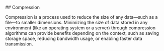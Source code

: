 ## Compression

Compression is a process used to reduce the size of any data—such as a file—to smaller dimensions. Minimizing the size of data stored in any environment (like an operating system or a server) through compression algorithms can provide benefits depending on the context, such as saving storage space, reducing bandwidth usage, or enabling faster data transmission.



